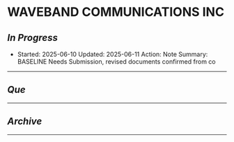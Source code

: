 # WAVEBAND COMMUNICATIONS INC

## *In Progress*
- Started: 2025-06-10
  Updated: 2025-06-11
  Action: Note
  Summary: BASELINE Needs Submission, revised documents confirmed from co


--------------------

## *Que*

-----------------------------------
## *Archive*

-----------------------------------
